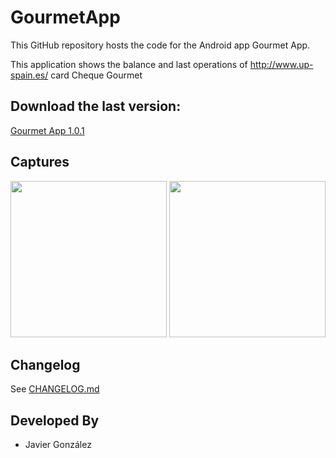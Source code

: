 # GourmetApp

This GitHub repository hosts the code for the Android app Gourmet App.

This application shows the balance and last operations of http://www.up-spain.es/ card Cheque Gourmet

## Download the last version:
[<i class="icon-download"></i>Gourmet App 1.0.1](https://github.com/javierugarte/GourmetApp-android/releases/download/v1.0.1/GourmetApp-v1.0.1.apk)

## Captures
<img src="http://javierugarte.github.io/GourmetApp-android/captures/login.png" width="250">
<img src="http://javierugarte.github.io/GourmetApp-android/captures/main.png" width="250">

## Changelog

See [CHANGELOG.md](CHANGELOG.md)

## Developed By

* Javier González
